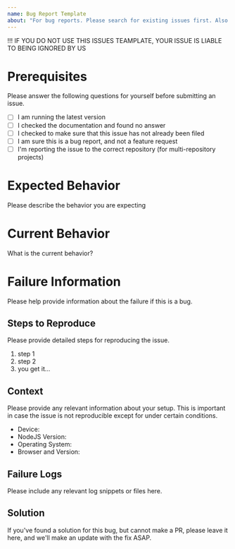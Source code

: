 ```yaml
---
name: Bug Report Template
about: "For bug reports. Please search for existing issues first. Also see CONTRIBUTING."
---
```


!!! IF YOU DO NOT USE THIS ISSUES TEAMPLATE, YOUR ISSUE IS LIABLE TO BEING IGNORED BY US

# Prerequisites

Please answer the following questions for yourself before submitting an issue.

- [ ] I am running the latest version
- [ ] I checked the documentation and found no answer
- [ ] I checked to make sure that this issue has not already been filed
- [ ] I am sure this is a bug report, and not a feature request
- [ ] I'm reporting the issue to the correct repository (for multi-repository projects)

# Expected Behavior

Please describe the behavior you are expecting

# Current Behavior

What is the current behavior?

# Failure Information

Please help provide information about the failure if this is a bug.

## Steps to Reproduce

Please provide detailed steps for reproducing the issue.

1. step 1
2. step 2
3. you get it...

## Context

Please provide any relevant information about your setup. This is important in case the issue is not reproducible except for under certain conditions.

* Device:
* NodeJS Version:
* Operating System:
* Browser and Version:

## Failure Logs

Please include any relevant log snippets or files here.

## Solution

If you've found a solution for this bug, but cannot make a PR, please leave it here, and we'll make an update with the fix ASAP.
